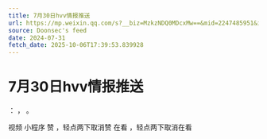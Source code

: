 ```yaml
---
title: 7月30日hvv情报推送
url: https://mp.weixin.qq.com/s?__biz=MzkzNDQ0MDcxMw==&mid=2247485951&idx=1&sn=f39f561bb3249af87f4b7654a8ed68d3
source: Doonsec's feed
date: 2024-07-31
fetch_date: 2025-10-06T17:39:53.839928
---
```


# 7月30日hvv情报推送

：
，
。

视频
小程序
赞
，轻点两下取消赞
在看
，轻点两下取消在看